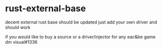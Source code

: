 # rust-external-base


decent external rust base should be updated just add your own driver and should work

if you would like to buy a source or a driver/injector for any eac&be game dm visual#1336
